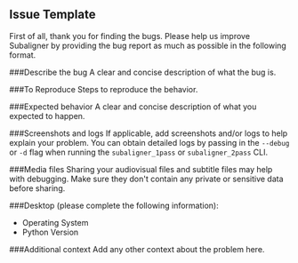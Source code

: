 ## Issue Template
First of all, thank you for finding the bugs. Please help us improve Subaligner by providing the bug report as much as possible in the following format.

###Describe the bug
A clear and concise description of what the bug is.

###To Reproduce
Steps to reproduce the behavior.

###Expected behavior
A clear and concise description of what you expected to happen.

###Screenshots and logs
If applicable, add screenshots and/or logs to help explain your problem. You can obtain detailed logs by passing in the `--debug` or `-d` flag when running the `subaligner_1pass` or `subaligner_2pass` CLI.

###Media files
Sharing your audiovisual files and subtitle files may help with debugging. Make sure they don't contain any private or sensitive data before sharing.

###Desktop (please complete the following information):
 - Operating System
 - Python Version

###Additional context
Add any other context about the problem here.